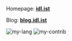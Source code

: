 Homepage: **[idl.ist](https://idl.ist/)**

Blog: **[blog.idl.ist](https://blog.idl.ist/)**

![my-lang](https://mystats.idl.ist/api/top-langs?username=idlist&count_private=true&&layout=compact&langs_count=10&hide=CMake)
![my-contrib](https://mystats.idl.ist/api?username=idlist&count_private=true&show_icons=true&hide_title=true&hide_rank=true&disable_animations=true) 
